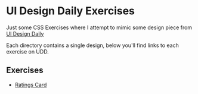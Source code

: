 # UI Design Daily Exercises

Just some CSS Exercises where I attempt to mimic some design piece from [UI Design Daily](https://uidesigndaily.com/)

Each directory contains a single design, below you'll find links to each exercise on UDD.

## Exercises

- [Ratings Card](https://uidesigndaily.com/posts/figma-ratings-card-review-rating-day-1113)

